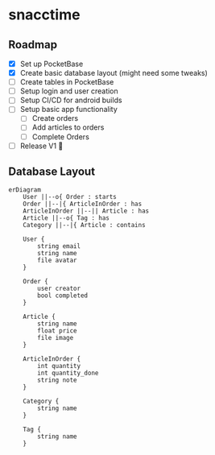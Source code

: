 # snacctime

## Roadmap
- [x] Set up PocketBase
- [x] Create basic database layout (might need some tweaks)
- [ ] Create tables in PocketBase
- [ ] Setup login and user creation
- [ ] Setup CI/CD for android builds
- [ ] Setup basic app functionality
    - [ ] Create orders
    - [ ] Add articles to orders
    - [ ] Complete Orders
- [ ] Release V1 :tada:

## Database Layout
```mermaid
erDiagram
    User ||--o{ Order : starts
    Order ||--|{ ArticleInOrder : has
    ArticleInOrder ||--|| Article : has
    Article ||--o{ Tag : has
    Category ||--|{ Article : contains

    User {
        string email
        string name
        file avatar
    }

    Order {
        user creator
        bool completed
    }

    Article {
        string name
        float price
        file image
    }

    ArticleInOrder {
        int quantity
        int quantity_done
        string note
    }

    Category {
        string name
    }

    Tag {
        string name
    }
```
